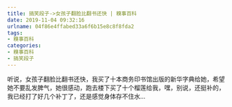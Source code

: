 ```yaml
---
title: 搞笑段子->女孩子翻脸比翻书还快 | 糗事百科
date: 2019-11-04 09:32:16
urlname: 04f86e4ffabed33a6f6b15e8c8f8fda2
tags: 
- 糗事百科
categories:
- 糗事百科
- 搞笑段子
---
```

听说，女孩子翻脸比翻书还快，我买了十本商务印书馆出版的新华字典给她，希望她不要乱发脾气，她很感动，跑去楼下买了十个榴莲给我，嘿，别说，还挺补的，我已经打了好几个补丁了，还是感觉身体存不住水...


